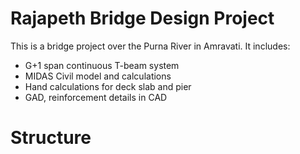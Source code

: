 # Rajapeth Bridge Design Project

This is a bridge project over the Purna River in Amravati. It includes:
- G+1 span continuous T-beam system
- MIDAS Civil model and calculations
- Hand calculations for deck slab and pier
- GAD, reinforcement details in CAD
# Structure
